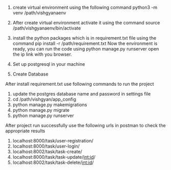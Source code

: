 1) create virtual environment using the following command
	python3 -m venv /path/vishgyanaenv
2) After create virtual environment activate it using the command
	source /path/vishgyanaenv/bin/activate
3) install the python packages which is in requirement.txt file using the command
	pip install -r /path/requirement.txt
Now the environment is ready, you can run the code using python manage.py runserver
open the ip link with you browser.

4) Set up postgresql in your machine
5) Create Database


After install requirement.txt use following commands to run the project

1. update the postgres database name and password in settings file
2. cd /path/vishgyan/app_config
3. python manage.py makemigrations
4. python manage.py migrate
5. python manage.py runserver


After project run successfully use the following urls in postman to check the appropriate results

1. localhost:8000/task/user-registration/
2. localhost:8000/task/user-login/
3. localhost:8002/task/task-create/
4. localhost:8000/task/task-update/<int:id>/
5. localhost:8002/task/task-delete/<int:id>/